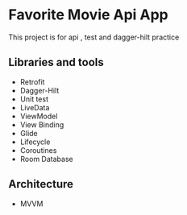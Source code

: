 # Favorite Movie Api App
This project is for api , test and dagger-hilt practice

## Libraries and tools
* Retrofit
* Dagger-Hilt
* Unit test
* LiveData
* ViewModel
* View Binding
* Glide
* Lifecycle
* Coroutines
* Room Database

## Architecture
* MVVM
